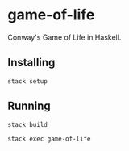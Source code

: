 # game-of-life

Conway's Game of Life in Haskell.

## Installing

`stack setup`

## Running

`stack build`

`stack exec game-of-life`